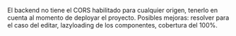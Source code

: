 El backend no tiene el CORS habilitado para cualquier origen, tenerlo en cuenta al momento de deployar el proyecto.
Posibles mejoras: resolver para el caso del editar, lazyloading de los componentes, cobertura del 100%.
